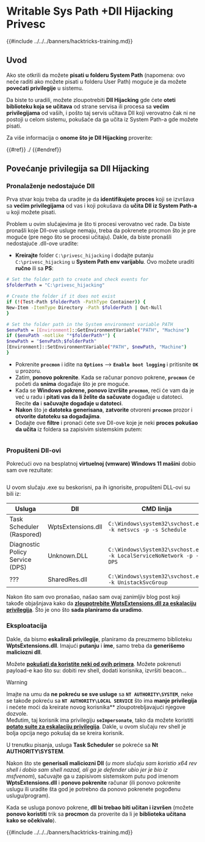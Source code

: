 # Writable Sys Path +Dll Hijacking Privesc

{{#include ../../../banners/hacktricks-training.md}}

## Uvod

Ako ste otkrili da možete **pisati u folderu System Path** (napomena: ovo neće raditi ako možete pisati u folderu User Path) moguće je da možete **povećati privilegije** u sistemu.

Da biste to uradili, možete zloupotrebiti **Dll Hijacking** gde ćete **oteti biblioteku koja se učitava** od strane servisa ili procesa sa **većim privilegijama** od vaših, i pošto taj servis učitava Dll koji verovatno čak ni ne postoji u celom sistemu, pokušaće da ga učita iz System Path-a gde možete pisati.

Za više informacija o **onome što je Dll Hijacking** proverite:

{{#ref}}
./
{{#endref}}

## Povećanje privilegija sa Dll Hijacking

### Pronalaženje nedostajuće Dll

Prva stvar koju treba da uradite je da **identifikujete proces** koji se izvršava sa **većim privilegijama** od vas i koji pokušava da **učita Dll iz System Path-a** u koji možete pisati.

Problem u ovim slučajevima je što ti procesi verovatno već rade. Da biste pronašli koje Dll-ove usluge nemaju, treba da pokrenete procmon što je pre moguće (pre nego što se procesi učitaju). Dakle, da biste pronašli nedostajuće .dll-ove uradite:

- **Kreirajte** folder `C:\privesc_hijacking` i dodajte putanju `C:\privesc_hijacking` u **System Path env varijablu**. Ovo možete uraditi **ručno** ili sa **PS**:
```bash
# Set the folder path to create and check events for
$folderPath = "C:\privesc_hijacking"

# Create the folder if it does not exist
if (!(Test-Path $folderPath -PathType Container)) {
New-Item -ItemType Directory -Path $folderPath | Out-Null
}

# Set the folder path in the System environment variable PATH
$envPath = [Environment]::GetEnvironmentVariable("PATH", "Machine")
if ($envPath -notlike "*$folderPath*") {
$newPath = "$envPath;$folderPath"
[Environment]::SetEnvironmentVariable("PATH", $newPath, "Machine")
}
```
- Pokrenite **`procmon`** i idite na **`Options`** --> **`Enable boot logging`** i pritisnite **`OK`** u prozoru.
- Zatim, **ponovo pokrenite**. Kada se računar ponovo pokrene, **`procmon`** će početi da **snima** događaje što je pre moguće.
- Kada se **Windows** **pokrene, ponovo izvršite `procmon`**, reći će vam da je već u radu i **pitati vas da li želite da sačuvate** događaje u datoteci. Recite **da** i **sačuvajte događaje u datoteci**.
- **Nakon** što je **datoteka** **generisana**, **zatvorite** otvoreni **`procmon`** prozor i **otvorite datoteku sa događajima**.
- Dodajte ove **filtre** i pronaći ćete sve Dll-ove koje je neki **proces pokušao da učita** iz foldera sa zapisivim sistemskim putem:

<figure><img src="../../../images/image (945).png" alt=""><figcaption></figcaption></figure>

### Propušteni Dll-ovi

Pokrećući ovo na besplatnoj **virtuelnoj (vmware) Windows 11 mašini** dobio sam ove rezultate:

<figure><img src="../../../images/image (607).png" alt=""><figcaption></figcaption></figure>

U ovom slučaju .exe su beskorisni, pa ih ignorisite, propušteni DLL-ovi su bili iz:

| Usluga                          | Dll                | CMD linija                                                          |
| ------------------------------- | ------------------ | ------------------------------------------------------------------ |
| Task Scheduler (Raspored)      | WptsExtensions.dll | `C:\Windows\system32\svchost.exe -k netsvcs -p -s Schedule`       |
| Diagnostic Policy Service (DPS) | Unknown.DLL        | `C:\Windows\System32\svchost.exe -k LocalServiceNoNetwork -p -s DPS` |
| ???                             | SharedRes.dll      | `C:\Windows\system32\svchost.exe -k UnistackSvcGroup`             |

Nakon što sam ovo pronašao, našao sam ovaj zanimljiv blog post koji takođe objašnjava kako da [**zloupotrebite WptsExtensions.dll za eskalaciju privilegija**](https://juggernaut-sec.com/dll-hijacking/#Windows_10_Phantom_DLL_Hijacking_-_WptsExtensionsdll). Što je ono što **sada planiramo da uradimo**.

### Eksploatacija

Dakle, da bismo **eskalirali privilegije**, planiramo da preuzmemo biblioteku **WptsExtensions.dll**. Imajući **putanju** i **ime**, samo treba da **generišemo maliciozni dll**.

Možete [**pokušati da koristite neki od ovih primera**](#creating-and-compiling-dlls). Možete pokrenuti payload-e kao što su: dobiti rev shell, dodati korisnika, izvršiti beacon...

> [!WARNING]
> Imajte na umu da **ne pokreću se sve usluge** sa **`NT AUTHORITY\SYSTEM`**, neke se takođe pokreću sa **`NT AUTHORITY\LOCAL SERVICE`** što ima **manje privilegija** i nećete moći da kreirate novog korisnika** zloupotrebljavajući njegove dozvole.\
> Međutim, taj korisnik ima privilegiju **`seImpersonate`**, tako da možete koristiti [**potato suite za eskalaciju privilegija**](../roguepotato-and-printspoofer.md). Dakle, u ovom slučaju rev shell je bolja opcija nego pokušaj da se kreira korisnik.

U trenutku pisanja, usluga **Task Scheduler** se pokreće sa **Nt AUTHORITY\SYSTEM**.

Nakon što ste **generisali maliciozni Dll** (_u mom slučaju sam koristio x64 rev shell i dobio sam shell nazad, ali ga je defender ubio jer je bio iz msfvenom_), sačuvajte ga u zapisivom sistemskom putu pod imenom **WptsExtensions.dll** i **ponovo pokrenite** računar (ili ponovo pokrenite uslugu ili uradite šta god je potrebno da ponovo pokrenete pogođenu uslugu/program).

Kada se usluga ponovo pokrene, **dll bi trebao biti učitan i izvršen** (možete **ponovo koristiti** trik sa **procmon** da proverite da li je **biblioteka učitana kako se očekivalo**).

{{#include ../../../banners/hacktricks-training.md}}

